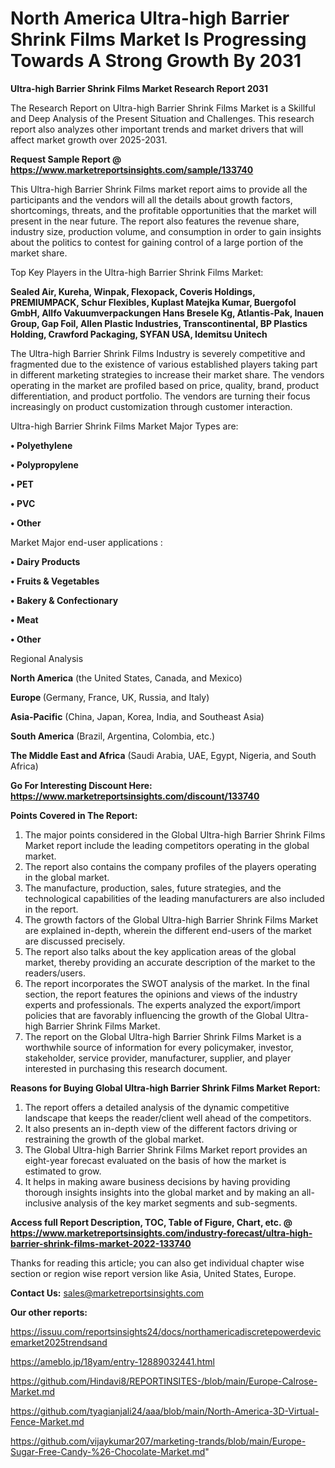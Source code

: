 # North America Ultra-high Barrier Shrink Films Market Is Progressing Towards A Strong Growth By 2031

<strong>Ultra-high Barrier Shrink Films Market Research Report 2031</strong>

The Research Report on Ultra-high Barrier Shrink Films Market is a Skillful and Deep Analysis of the Present Situation and Challenges. This research report also analyzes other important trends and market drivers that will affect market growth over 2025-2031.

<strong>Request Sample Report @ <a href=https://www.marketreportsinsights.com/sample/133740>https://www.marketreportsinsights.com/sample/133740</a></strong>

This Ultra-high Barrier Shrink Films market report aims to provide all the participants and the vendors will all the details about growth factors, shortcomings, threats, and the profitable opportunities that the market will present in the near future. The report also features the revenue share, industry size, production volume, and consumption in order to gain insights about the politics to contest for gaining control of a large portion of the market share.

Top Key Players in the Ultra-high Barrier Shrink Films Market:

<strong>Sealed Air, Kureha, Winpak, Flexopack, Coveris Holdings, PREMIUMPACK, Schur Flexibles, Kuplast Matejka Kumar, Buergofol GmbH, Allfo Vakuumverpackungen Hans Bresele Kg, Atlantis-Pak, Inauen Group, Gap Foil, Allen Plastic Industries, Transcontinental, BP Plastics Holding, Crawford Packaging, SYFAN USA, Idemitsu Unitech</strong>

The Ultra-high Barrier Shrink Films Industry is severely competitive and fragmented due to the existence of various established players taking part in different marketing strategies to increase their market share. The vendors operating in the market are profiled based on price, quality, brand, product differentiation, and product portfolio. The vendors are turning their focus increasingly on product customization through customer interaction.

Ultra-high Barrier Shrink Films Market Major Types are:

<strong>• Polyethylene

• Polypropylene

• PET

• PVC

• Other</strong>

Market Major end-user applications :

<strong>• Dairy Products

• Fruits & Vegetables

• Bakery & Confectionary

• Meat

• Other</strong>

Regional Analysis

</u><strong><b>North America</b></strong> (the United States, Canada, and Mexico)

<strong><b>Europe </b></strong>(Germany, France, UK, Russia, and Italy)

<strong><b>Asia-Pacific</b></strong> (China, Japan, Korea, India, and Southeast Asia)

<strong><b>South America</b></strong> (Brazil, Argentina, Colombia, etc.)

<strong><b>The Middle East and Africa</b></strong> (Saudi Arabia, UAE, Egypt, Nigeria, and South Africa)

<strong>Go For Interesting Discount Here: <a href=https://www.marketreportsinsights.com/discount/133740>https://www.marketreportsinsights.com/discount/133740</a></strong>

<strong>Points Covered in The Report:</strong>
<ol>
  <li>The major points considered in the Global Ultra-high Barrier Shrink Films Market report include the leading competitors operating in the global market.</li>
  <li>The report also contains the company profiles of the players operating in the global market.</li>
  <li>The manufacture, production, sales, future strategies, and the technological capabilities of the leading manufacturers are also included in the report.</li>
  <li>The growth factors of the Global Ultra-high Barrier Shrink Films Market are explained in-depth, wherein the different end-users of the market are discussed precisely.</li>
  <li>The report also talks about the key application areas of the global market, thereby providing an accurate description of the market to the readers/users.</li>
  <li>The report incorporates the SWOT analysis of the market. In the final section, the report features the opinions and views of the industry experts and professionals. The experts analyzed the export/import policies that are favorably influencing the growth of the Global Ultra-high Barrier Shrink Films Market.</li>
  <li>The report on the Global Ultra-high Barrier Shrink Films Market is a worthwhile source of information for every policymaker, investor, stakeholder, service provider, manufacturer, supplier, and player interested in purchasing this research document.</li>
</ol>
<strong>Reasons for Buying Global Ultra-high Barrier Shrink Films Market Report:</strong>

<ol>
  <li>The report offers a detailed analysis of the dynamic competitive landscape that keeps the reader/client well ahead of the competitors.</li>
  <li>It also presents an in-depth view of the different factors driving or restraining the growth of the global market.</li>
  <li>The Global Ultra-high Barrier Shrink Films Market report provides an eight-year forecast evaluated on the basis of how the market is estimated to grow.</li>
  <li>It helps in making aware business decisions by having providing thorough insights insights into the global market and by making an all-inclusive analysis of the key market segments and sub-segments.</li>
</ol>
<strong>Access full Report Description, TOC, Table of Figure, Chart, etc. @ <a href=https://www.marketreportsinsights.com/industry-forecast/ultra-high-barrier-shrink-films-market-2022-133740>https://www.marketreportsinsights.com/industry-forecast/ultra-high-barrier-shrink-films-market-2022-133740</a></strong>


Thanks for reading this article; you can also get individual chapter wise section or region wise report version like Asia, United States, Europe.

<strong>Contact Us:</strong>
sales@marketreportsinsights.com

<strong>Our other reports:</strong>

<a href=https://issuu.com/reportsinsights24/docs/northamericadiscretepowerdevicemarket2025trendsand>https://issuu.com/reportsinsights24/docs/northamericadiscretepowerdevicemarket2025trendsand</a>

<a href=https://ameblo.jp/18yam/entry-12889032441.html>https://ameblo.jp/18yam/entry-12889032441.html</a>

<a href=https://github.com/Hindavi8/REPORTINSITES-/blob/main/Europe-Calrose-Market.md>https://github.com/Hindavi8/REPORTINSITES-/blob/main/Europe-Calrose-Market.md</a>

<a href=https://github.com/tyagianjali24/aaa/blob/main/North-America-3D-Virtual-Fence-Market.md>https://github.com/tyagianjali24/aaa/blob/main/North-America-3D-Virtual-Fence-Market.md</a>

<a href=https://github.com/vijaykumar207/marketing-trands/blob/main/Europe-Sugar-Free-Candy-%26-Chocolate-Market.md>https://github.com/vijaykumar207/marketing-trands/blob/main/Europe-Sugar-Free-Candy-%26-Chocolate-Market.md</a>"
